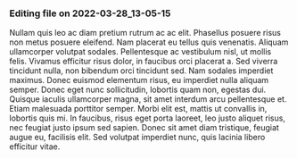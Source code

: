 

### Editing file on 2022-03-28_13-05-15

Nullam quis leo ac diam pretium rutrum ac ac elit. Phasellus posuere risus non metus posuere eleifend. Nam placerat eu tellus quis venenatis. Aliquam ullamcorper volutpat sodales. Pellentesque ac vestibulum nisl, ut mollis felis. Vivamus efficitur risus dolor, in faucibus orci placerat a. Sed viverra tincidunt nulla, non bibendum orci tincidunt sed.
Nam sodales imperdiet maximus. Donec euismod elementum risus, eu imperdiet nulla aliquam semper. Donec eget nunc sollicitudin, lobortis quam non, egestas dui. Quisque iaculis ullamcorper magna, sit amet interdum arcu pellentesque et. Etiam malesuada porttitor semper. Morbi elit est, mattis ut convallis in, lobortis quis mi. In faucibus, risus eget porta laoreet, leo justo aliquet risus, nec feugiat justo ipsum sed sapien. Donec sit amet diam tristique, feugiat augue eu, facilisis elit. Sed volutpat imperdiet nunc, quis lacinia libero efficitur vitae.


